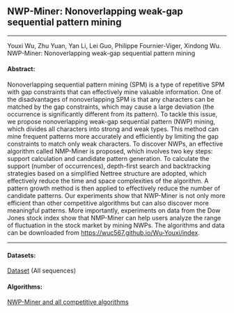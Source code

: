 ## NWP-Miner: Nonoverlapping weak-gap sequential pattern mining
***

Youxi Wu, Zhu Yuan, Yan Li, Lei Guo, Philippe Fournier-Viger, Xindong Wu. NWP-Miner: Nonoverlapping weak-gap sequential pattern mining

#### Abstract:

Nonoverlapping sequential pattern mining (SPM) is a type of repetitive SPM with gap constraints that can effectively mine valuable information. One of the disadvantages of nonoverlapping SPM is that any characters can be matched by the gap constraints, which may cause a large deviation (the occurrence is significantly different from its pattern). To tackle this issue, we propose nonoverlapping weak-gap sequential pattern (NWP) mining, which divides all characters into strong and weak types. This method can mine frequent patterns more accurately and efficiently by limiting the gap constraints to match only weak characters. To discover NWPs, an effective algorithm called NMP-Miner is proposed, which involves two key steps: support calculation and candidate pattern generation. To calculate the support (number of occurrences), depth-first search and backtracking strategies based on a simplified Nettree structure are adopted, which effectively reduce the time and space complexities of the algorithm. A pattern growth method is then applied to effectively reduce the number of candidate patterns. Our experiments show that NWP-Miner is not only more efficient than other competitive algorithms but can also discover more meaningful patterns. More importantly, experiments on data from the Dow Jones stock index show that NMP-Miner can help users analyze the range of fluctuation in the stock market by mining NWPs. The algorithms and data can be downloaded from https://wuc567.github.io/Wu-Youxi/index.

---

#### Datasets:
[Dataset](https://github.com/wuc567/Pattern-Mining/blob/master/NWP-Miner/DataSet.rar)  (All sequences)


#### Algorithms:

[NWP-Miner and all competitive algorithms](https://github.com/wuc567/Pattern-Mining/blob/master/NWP-Miner/NWP-Miner_code.rar)
 

